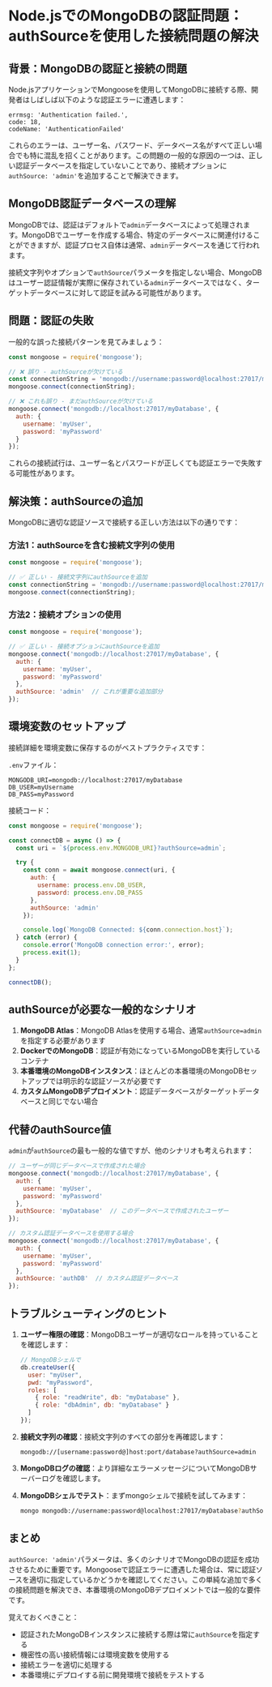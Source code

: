 # Node.jsでのMongoDBの認証問題：authSourceを使用した接続問題の解決

<Validator lang="ja" :platform-list="['Node.js 18+', 'MongoDB 5+', 'Mongoose 7+']" date="2025-08-15" />

## 背景：MongoDBの認証と接続の問題

Node.jsアプリケーションでMongooseを使用してMongoDBに接続する際、開発者はしばしば以下のような認証エラーに遭遇します：

```
errmsg: 'Authentication failed.',
code: 18,
codeName: 'AuthenticationFailed'
```

これらのエラーは、ユーザー名、パスワード、データベース名がすべて正しい場合でも特に混乱を招くことがあります。この問題の一般的な原因の一つは、正しい認証データベースを指定していないことであり、接続オプションに`authSource: 'admin'`を追加することで解決できます。

## MongoDB認証データベースの理解

MongoDBでは、認証はデフォルトで`admin`データベースによって処理されます。MongoDBでユーザーを作成する場合、特定のデータベースに関連付けることができますが、認証プロセス自体は通常、`admin`データベースを通じて行われます。

接続文字列やオプションで`authSource`パラメータを指定しない場合、MongoDBはユーザー認証情報が実際に保存されている`admin`データベースではなく、ターゲットデータベースに対して認証を試みる可能性があります。

## 問題：認証の失敗

一般的な誤った接続パターンを見てみましょう：

```javascript
const mongoose = require('mongoose');

// ❌ 誤り - authSourceが欠けている
const connectionString = 'mongodb://username:password@localhost:27017/myDatabase';
mongoose.connect(connectionString);

// ❌ これも誤り - まだauthSourceが欠けている
mongoose.connect('mongodb://localhost:27017/myDatabase', {
  auth: {
    username: 'myUser',
    password: 'myPassword'
  }
});
```

これらの接続試行は、ユーザー名とパスワードが正しくても認証エラーで失敗する可能性があります。

## 解決策：authSourceの追加

MongoDBに適切な認証ソースで接続する正しい方法は以下の通りです：

### 方法1：authSourceを含む接続文字列の使用

```javascript
const mongoose = require('mongoose');

// ✅ 正しい - 接続文字列にauthSourceを追加
const connectionString = 'mongodb://username:password@localhost:27017/myDatabase?authSource=admin';
mongoose.connect(connectionString);
```

### 方法2：接続オプションの使用

```javascript
const mongoose = require('mongoose');

// ✅ 正しい - 接続オプションにauthSourceを追加
mongoose.connect('mongodb://localhost:27017/myDatabase', {
  auth: {
    username: 'myUser',
    password: 'myPassword'
  },
  authSource: 'admin'  // これが重要な追加部分
});
```

## 環境変数のセットアップ

接続詳細を環境変数に保存するのがベストプラクティスです：

`.env`ファイル：
```env
MONGODB_URI=mongodb://localhost:27017/myDatabase
DB_USER=myUsername
DB_PASS=myPassword
```

接続コード：
```javascript
const mongoose = require('mongoose');

const connectDB = async () => {
  const uri = `${process.env.MONGODB_URI}?authSource=admin`;

  try {
    const conn = await mongoose.connect(uri, {
      auth: {
        username: process.env.DB_USER,
        password: process.env.DB_PASS
      },
      authSource: 'admin'
    });

    console.log(`MongoDB Connected: ${conn.connection.host}`);
  } catch (error) {
    console.error('MongoDB connection error:', error);
    process.exit(1);
  }
};

connectDB();
```

## authSourceが必要な一般的なシナリオ

1. **MongoDB Atlas**：MongoDB Atlasを使用する場合、通常`authSource=admin`を指定する必要があります
2. **DockerでのMongoDB**：認証が有効になっているMongoDBを実行しているコンテナ
3. **本番環境のMongoDBインスタンス**：ほとんどの本番環境のMongoDBセットアップでは明示的な認証ソースが必要です
4. **カスタムMongoDBデプロイメント**：認証データベースがターゲットデータベースと同じでない場合

## 代替のauthSource値

`admin`が`authSource`の最も一般的な値ですが、他のシナリオも考えられます：

```javascript
// ユーザーが同じデータベースで作成された場合
mongoose.connect('mongodb://localhost:27017/myDatabase', {
  auth: {
    username: 'myUser',
    password: 'myPassword'
  },
  authSource: 'myDatabase'  // このデータベースで作成されたユーザー
});

// カスタム認証データベースを使用する場合
mongoose.connect('mongodb://localhost:27017/myDatabase', {
  auth: {
    username: 'myUser',
    password: 'myPassword'
  },
  authSource: 'authDB'  // カスタム認証データベース
});
```

## トラブルシューティングのヒント

1. **ユーザー権限の確認**：MongoDBユーザーが適切なロールを持っていることを確認します：
   ```javascript
   // MongoDBシェルで
   db.createUser({
     user: "myUser",
     pwd: "myPassword",
     roles: [
       { role: "readWrite", db: "myDatabase" },
       { role: "dbAdmin", db: "myDatabase" }
     ]
   });
   ```

2. **接続文字列の確認**：接続文字列のすべての部分を再確認します：
   ```
   mongodb://[username:password@]host:port/database?authSource=admin
   ```

3. **MongoDBログの確認**：より詳細なエラーメッセージについてMongoDBサーバーログを確認します。

4. **MongoDBシェルでテスト**：まずmongoシェルで接続を試してみます：
   ```bash
   mongo mongodb://username:password@localhost:27017/myDatabase?authSource=admin
   ```

## まとめ

`authSource: 'admin'`パラメータは、多くのシナリオでMongoDBの認証を成功させるために重要です。Mongooseで認証エラーに遭遇した場合は、常に認証ソースを適切に指定しているかどうかを確認してください。この単純な追加で多くの接続問題を解決でき、本番環境のMongoDBデプロイメントでは一般的な要件です。

覚えておくべきこと：
- 認証されたMongoDBインスタンスに接続する際は常に`authSource`を指定する
- 機密性の高い接続情報には環境変数を使用する
- 接続エラーを適切に処理する
- 本番環境にデプロイする前に開発環境で接続をテストする